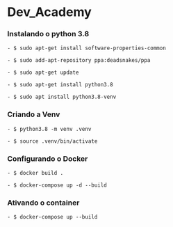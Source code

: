 # Dev_Academy

### Instalando o python 3.8

    - $ sudo apt-get install software-properties-common

    - $ sudo add-apt-repository ppa:deadsnakes/ppa

    - $ sudo apt-get update

    - $ sudo apt-get install python3.8

    - $ sudo apt install python3.8-venv

### Criando a Venv

    - $ python3.8 -m venv .venv

    - $ source .venv/bin/activate

### Configurando o Docker

    - $ docker build .

    - $ docker-compose up -d --build

### Ativando o container

    - $ docker-compose up --build
